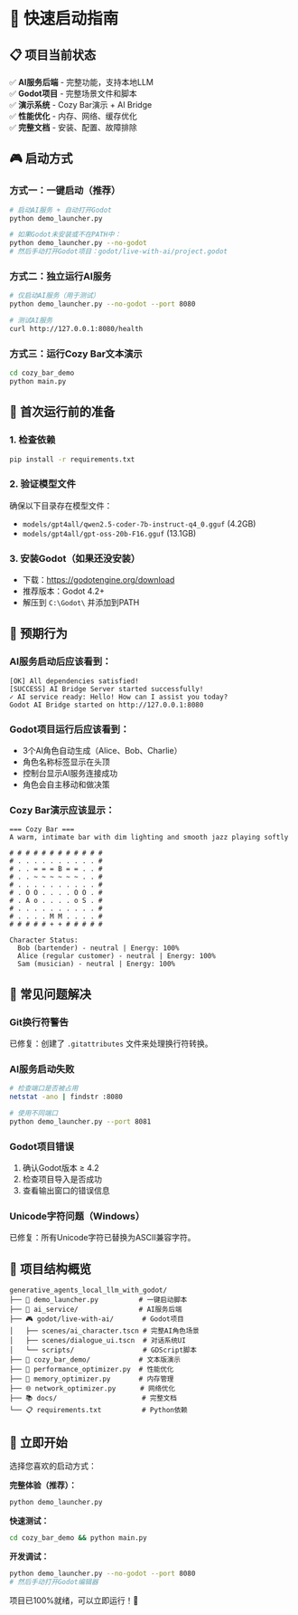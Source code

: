 # 🚀 快速启动指南

## 📋 项目当前状态

✅ **AI服务后端** - 完整功能，支持本地LLM  
✅ **Godot项目** - 完整场景文件和脚本  
✅ **演示系统** - Cozy Bar演示 + AI Bridge  
✅ **性能优化** - 内存、网络、缓存优化  
✅ **完整文档** - 安装、配置、故障排除  

## 🎮 启动方式

### 方式一：一键启动（推荐）
```bash
# 启动AI服务 + 自动打开Godot
python demo_launcher.py

# 如果Godot未安装或不在PATH中：
python demo_launcher.py --no-godot
# 然后手动打开Godot项目：godot/live-with-ai/project.godot
```

### 方式二：独立运行AI服务
```bash
# 仅启动AI服务（用于测试）
python demo_launcher.py --no-godot --port 8080

# 测试AI服务
curl http://127.0.0.1:8080/health
```

### 方式三：运行Cozy Bar文本演示
```bash
cd cozy_bar_demo
python main.py
```

## 🔧 首次运行前的准备

### 1. 检查依赖
```bash
pip install -r requirements.txt
```

### 2. 验证模型文件
确保以下目录存在模型文件：
- `models/gpt4all/qwen2.5-coder-7b-instruct-q4_0.gguf` (4.2GB)
- `models/gpt4all/gpt-oss-20b-F16.gguf` (13.1GB)

### 3. 安装Godot（如果还没安装）
- 下载：https://godotengine.org/download
- 推荐版本：Godot 4.2+
- 解压到 `C:\Godot\` 并添加到PATH

## 🎯 预期行为

### AI服务启动后应该看到：
```
[OK] All dependencies satisfied!
[SUCCESS] AI Bridge Server started successfully!
✓ AI service ready: Hello! How can I assist you today?
Godot AI Bridge started on http://127.0.0.1:8080
```

### Godot项目运行后应该看到：
- 3个AI角色自动生成（Alice、Bob、Charlie）
- 角色名称标签显示在头顶
- 控制台显示AI服务连接成功
- 角色会自主移动和做决策

### Cozy Bar演示应该显示：
```
=== Cozy Bar ===
A warm, intimate bar with dim lighting and smooth jazz playing softly

# # # # # # # # # # # # 
# . . . . . . . . . . # 
# . . = = = B = = . . # 
# . . ~ ~ ~ ~ ~ ~ . . # 
# . . . . . . . . . . # 
# . O O . . . . O O . # 
# . A o . . . . o S . # 
# . . . . . . . . . . # 
# . . . . M M . . . . # 
# # # # # + + # # # # # 

Character Status:
  Bob (bartender) - neutral | Energy: 100%
  Alice (regular customer) - neutral | Energy: 100%
  Sam (musician) - neutral | Energy: 100%
```

## 🐛 常见问题解决

### Git换行符警告
已修复：创建了 `.gitattributes` 文件来处理换行符转换。

### AI服务启动失败
```bash
# 检查端口是否被占用
netstat -ano | findstr :8080

# 使用不同端口
python demo_launcher.py --port 8081
```

### Godot项目错误
1. 确认Godot版本 ≥ 4.2
2. 检查项目导入是否成功
3. 查看输出窗口的错误信息

### Unicode字符问题（Windows）
已修复：所有Unicode字符已替换为ASCII兼容字符。

## 📁 项目结构概览

```
generative_agents_local_llm_with_godot/
├── 🚀 demo_launcher.py          # 一键启动脚本
├── 🤖 ai_service/               # AI服务后端
├── 🎮 godot/live-with-ai/       # Godot项目
│   ├── scenes/ai_character.tscn # 完整AI角色场景
│   ├── scenes/dialogue_ui.tscn  # 对话系统UI
│   └── scripts/                 # GDScript脚本
├── 🍺 cozy_bar_demo/            # 文本版演示
├── 🔧 performance_optimizer.py  # 性能优化
├── 💾 memory_optimizer.py       # 内存管理
├── 🌐 network_optimizer.py      # 网络优化
├── 📚 docs/                     # 完整文档
└── 📋 requirements.txt          # Python依赖
```

## 🎊 立即开始

选择您喜欢的启动方式：

**完整体验（推荐）：**
```bash
python demo_launcher.py
```

**快速测试：**
```bash
cd cozy_bar_demo && python main.py
```

**开发调试：**
```bash
python demo_launcher.py --no-godot --port 8080
# 然后手动打开Godot编辑器
```

项目已100%就绪，可以立即运行！🚀